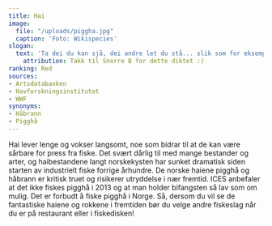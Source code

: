 ```yaml
---
title: Hai
image:
  file: "/uploads/piggha.jpg"
  caption: 'Foto: Wikispecies'
slogan:
  text: 'Ta dei du kan sjå, dei andre let du stå... slik som for eksempel pigghå. Men om han skulle bite på så lat han gå, for der er så stekje få.'
    attribution: Takk til Snorre B for dette diktet :)
ranking: Red
sources:
- Artsdatabanken
- Havforskningsinstitutet
- WWF
synonyms:
- Håbrann
- Pigghå
---
```


Hai lever lenge og vokser langsomt, noe som bidrar til at de kan være sårbare for press fra fiske. Det svært dårlig til med mange bestander og arter, og haibestandene langt norskekysten har sunket dramatisk siden starten av industrielt fiske forrige århundre. De norske haiene pigghå og håbrann er kritisk truet og risikerer utryddelse i nær fremtid. ICES anbefaler at det ikke fiskes pigghå i 2013 og at man holder bifangsten så lav som om mulig. Det er forbudt å fiske pigghå i Norge. Så, dersom du vil se de fantastiske haiene og rokkene i fremtiden bør du velge andre fiskeslag når du er på restaurant eller i fiskedisken!
